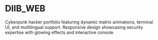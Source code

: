 # DIIB_WEB
Cyberpunk hacker portfolio featuring dynamic matrix animations, terminal UI, and multilingual support. Responsive design showcasing security expertise with glowing effects and interactive console.
